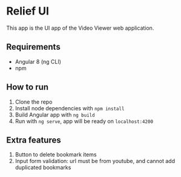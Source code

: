 # Relief UI
This app is the UI app of the Video Viewer web application.

## Requirements
- Angular 8 (ng CLI)
- npm

## How to run
1. Clone the repo
2. Install node dependencies with `npm install`
3. Build Angular app with `ng build`
4. Run with `ng serve`, app will be ready on `localhost:4200`

## Extra features
1. Button to delete bookmark items
2. Input form validation: url must be from youtube, and cannot add duplicated bookmarks
